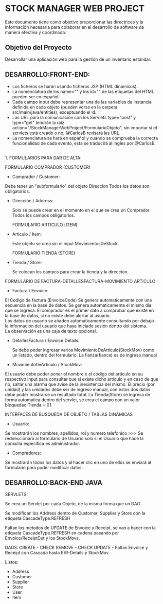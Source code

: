 # STOCK MANAGER WEB PROJECT

Este documento tiene como objetivo proporcionar las directrices y la información necesaria para 
colaborar en el desarrollo de software de manera efectiva y coordinada.

## Objetivo del Proyecto

Desarrollar una aplicación web para la gestión de un inventario estandar.

## DESARROLLO:FRONT-END:

- Los ficheros se harán usando ficheros JSP (HTML dinamicos).
- La nomenclatura de los name="" y los id="" de las etiquetas del HTML pueden ser en español.
- Cada campo input debe representar una de las variables de instancia definida en cada objeto (pueden verse en la carpeta src/main/java/entities), exceptuando el id.
- Las URL para la comunicación con los Servlets type="post" y type="get" tendrán la raíz action="/StockManagerWebProject/FormularioObjeto", sin importar si el servlets está creado o no, @CarlosB revisará las URL.
- La nomenclatura se hará en español y cuando se comprueba la correcta funcionalidad de cada evento, esta se traducirá al ingles por @CarlosB.
<br>
1.   FORMULARIOS PARA DAR DE ALTA:

FORMULARIO COMPRADOR (CUSTOMER)

  - Comprador / Customer:

   Debe tener un "subformulario" del objeto Direccion
  Todos los datos son obligatorios.

- Dirección / Address:
  
   Solo se puede crear en el momento en el que se crea un Comprador. <br>
  Todos los campos obligatorios.

  FORMULARIO ARTICULO (ITEM)
  
- Articulo / Item:

  Este objeto se crea sin el input MovimientosDeStock.
  
  FORMULARIO TIENDA (STORE)
  
- Tienda / Store:
  
  Se colocan los campos para crear la tienda y la direccion.

FORMULARIO DE FACTURA-DETALLESFACTURA-MOVIMIENTO ARTICULO

  - Factura / Envoice:
 
   El Codigo de factura (EnvoiceCode) Se genera automaticamente con una secuencia en la base de datos.
  Se genera automaticamente el mismo día que se ingresa.
   El comprador es el primer dato a comprobar que existe en la base de datos, si no existe debe alertar al usuario. <br>
   Los datos de usuario se añaden automaticamente consultando por debajo la información del usuario que haya iniciado sesión dentro del sistema.<br>
   La observación es una caja de texto opcional.

- DetallesFactura / Envoice Details:
  
  Se debe poder ingresar varios MovimientoDeArticulo(StockMov) como un listado, dentro del formulario.
  La fianza(fiance) es de ingreso manual
  
- MovimientoDeArticulo / StockMov:

 El usuario debe poder poner el nombre o el codigo del articulo en su respectivo input para consultar que si existe dicho articulo y en caso de que no, saltar una alarma que avise  de la inexistencia del mismo.
 El precio (por unidad) y las unidades debe ser de ingreso manual, con estos dos datos debe poder mostrarse un resultado total.
 La Tienda(Store) se ingresa de forma automatica dentro del servlet, se crea el campo con un valor bloquedao Tienda = 01. 


    
INTERFACES DE BUSQUEDA DE OBJETO / TABLAS DINÁMICAS

- Usuario:

Se mostrarán los nombres, apellidos, rol y numero telefonico >>> Se redireccionará al formulario de Usuario solo si el Usuario que hace la consulta especifica es administrador.

- Compradores:

Se mostrarán todos los datos y al hacer clic en uno de ellos se enviará al formulario para poder modificar datos.


  

## DESARROLLO:BACK-END JAVA

SERVLETS:

Se crea un Servlet por cada Objeto, de la misma forma que un DAO.



Se modifican los Address dentro de Customer, Supplier y Store con la etiqueta CascadeType.REFRESH

Faltan los metodos de UPDATE de Envoice y Receipt, se van a hacer con la etiqueta CascadeType.REFRESH en cadena pasando por Envoice/ReceiptDet y los StockMovs.

DAOS:
CREATE - CHECK
REMOVE - CHECK
UPDATE - Faltan Envoice y Receipt con Cascada hasta E/R-Details y StockMov.



Listos:
- Address
- Customer
- Supplier
- Store
- User
- Item





 

